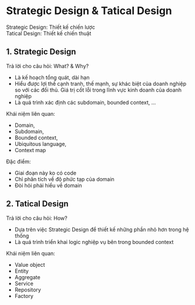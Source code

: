 # Strategic Design & Tatical Design

Strategic Design: Thiết kế chiến lược <br>
Tatical Design: Thiết kế chiến thuật

## 1. Strategic Design
Trả lời cho câu hỏi: What? & Why?
- Là kế hoạch tổng quát, dài hạn
- Hiểu được lợi thế cạnh tranh, thế mạnh, sự khác biệt của doanh nghiệp so với các đối thủ. Giá trị cốt lỗi trong lĩnh vực kinh doanh của doanh nghiệp
- Là quá trình xác định các subdomain, bounded context, ...

Khái niệm liên quan: 
- Domain, 
- Subdomain, 
- Bounded context, 
- Ubiquitous language, 
- Context map

Đặc điểm:
- Giai đoạn này ko có code
- Chỉ phân tích về độ phức tạp của domain
- Đòi hỏi phải hiểu về domain


## 2. Tatical Design
Trả lời cho câu hỏi: How?
- Dựa trên việc Strategic Design để thiết kế những phần nhỏ hơn trong hệ thống
- Là quá trình triển khai logic nghiệp vụ bên trong bounded context

Khái niệm liên quan: 
- Value object
- Entity
- Aggregate
- Service
- Repository
- Factory